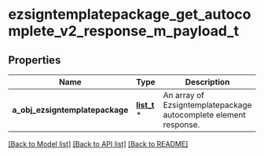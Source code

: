 # ezsigntemplatepackage_get_autocomplete_v2_response_m_payload_t

## Properties
Name | Type | Description | Notes
------------ | ------------- | ------------- | -------------
**a_obj_ezsigntemplatepackage** | [**list_t**](ezsigntemplatepackage_autocomplete_element_response.md) \* | An array of Ezsigntemplatepackage autocomplete element response. | 

[[Back to Model list]](../README.md#documentation-for-models) [[Back to API list]](../README.md#documentation-for-api-endpoints) [[Back to README]](../README.md)


